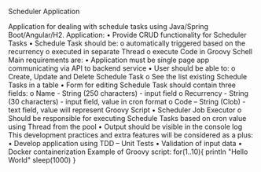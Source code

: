 Scheduler Application

Application for dealing with schedule tasks using Java/Spring Boot/Angular/H2. Application:
• Provide CRUD functionality for Scheduler Tasks
• Schedule Task should be:
o automatically triggered based on the recurrency
o executed in separate Thread
o execute Code in Groovy Schell
Main requirements are:
• Application must be single page app communicating via API to backend service
• User should be able to:
o Create, Update and Delete Schedule Task
o See the list existing Schedule Tasks in a table
• Form for editing Schedule Task should contain three fields:
o Name - String (250 characters) - input field
o Recurrency - String (30 characters) - input field, value in cron format
o Code – String (Clob) - text field, value will represent Groovy Script
• Scheduler Job Executor
o Should be responsible for executing Schedule Tasks based on cron value using Thread from the pool
• Output should be visible in the console log
This development practices and extra features will be considered as a plus:
• Develop application using TDD – Unit Tests
• Validation of input data
• Docker containerization
Example of Groovy script:
for(1..10){
println "Hello World"
sleep(1000)
}
